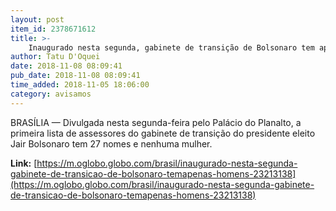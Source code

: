 ```yaml
---
layout: post
item_id: 2378671612
title: >-
    Inaugurado nesta segunda, gabinete de transição de Bolsonaro tem apenas homens
author: Tatu D'Oquei
date: 2018-11-08 08:09:41
pub_date: 2018-11-08 08:09:41
time_added: 2018-11-05 18:06:00
category: avisamos
---
```


BRASÍLIA — Divulgada nesta segunda-feira pelo Palácio do Planalto, a primeira lista de assessores do gabinete de transição do presidente eleito Jair Bolsonaro tem 27 nomes e nenhuma mulher.

**Link:** [https://m.oglobo.globo.com/brasil/inaugurado-nesta-segunda-gabinete-de-transicao-de-bolsonaro-temapenas-homens-23213138](https://m.oglobo.globo.com/brasil/inaugurado-nesta-segunda-gabinete-de-transicao-de-bolsonaro-temapenas-homens-23213138)

